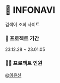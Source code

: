 # 🦋 INFONAVI

검색어 조회 사이트

### 📅 프로젝트 기간

23.12.28 ~ 23.01.05

### 👨‍🦲 프로젝트 인원

[@이윤신](https://github.com/TransparentDeveloper)
